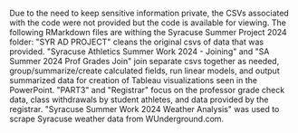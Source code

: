 Due to the need to keep sensitive information private, the CSVs associated with the code were not provided but the code is available for viewing. The following RMarkdown files are withing the 
Syracuse Summer Project 2024 folder: "SYR AD PROJECT" cleans the original csvs of data that was provided.
"Syracuse Athletics Summer Work 2024 - Joining" and "SA Summer 2024 Prof Grades Join" join separate csvs together as needed, group/summarize/create calculated fields, run linear models, and output summarized data for
creation of Tableau visualizations seen in the PowerPoint. "PART3" and "Registrar" focus on the professor grade check data, class withdrawals by student athletes, and data provided by the registrar.
"Syracuse Summer Work 2024 Weather Analysis" was used to scrape Syracuse weather data from WUnderground.com. 
